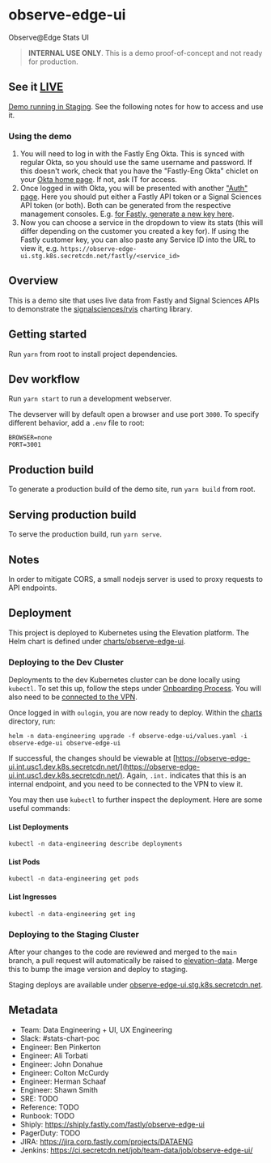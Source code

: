 # observe-edge-ui

Observe@Edge Stats UI

> **INTERNAL USE ONLY**. This is a demo proof-of-concept and not ready for production.

## See it [LIVE](https://observe-edge-ui.stg.k8s.secretcdn.net/)

[Demo running in Staging](https://observe-edge-ui.stg.k8s.secretcdn.net/). See the following notes for how to access and use it.

### Using the demo

 1. You will need to log in with the Fastly Eng Okta. This is synced with regular Okta, so you should use the same username and password. If this doesn't work, check that you have the "Fastly-Eng Okta" chiclet on your [Okta home page](https://fastly.okta.com/). If not, ask IT for access.
 2. Once logged in with Okta, you will be presented with another ["Auth" page](https://observe-edge-ui.stg.k8s.secretcdn.net/auth). Here you should put either a Fastly API token or a Signal Sciences API token (or both). Both can be generated from the respective management consoles. E.g. [for Fastly, generate a new key here](https://manage.fastly.com/account/personal/tokens).
 3. Now you can choose a service in the dropdown to view its stats (this will differ depending on the customer you created a key for). If using the Fastly customer key, you can also paste any Service ID into the URL to view it, e.g. `https://observe-edge-ui.stg.k8s.secretcdn.net/fastly/<service_id>`

## Overview

This is a demo site that uses live data from Fastly and Signal Sciences APIs to demonstrate
the [signalsciences/rvis](https://github.com/signalsciences/rvis) charting library.

## Getting started

Run `yarn` from root to install project dependencies.

## Dev workflow

Run `yarn start` to run a development webserver.

The devserver will by default open a browser and use port `3000`. To specify different behavior, add a `.env` file to
root:

```
BROWSER=none
PORT=3001
```

## Production build

To generate a production build of the demo site, run `yarn build` from root.

## Serving production build

To serve the production build, run `yarn serve`.

## Notes

In order to mitigate CORS, a small nodejs server is used to proxy requests to API endpoints.

## Deployment

This project is deployed to Kubernetes using the Elevation platform. The Helm chart is defined
under [charts/observe-edge-ui](charts/observe-edge-ui).

### Deploying to the Dev Cluster

Deployments to the dev Kubernetes cluster can be done locally using `kubectl`. To set this up, follow the steps
under [Onboarding Process](https://docs.elevation.secretcdn.net/onboarding/kubernetes/). You will also need to
be [connected to the VPN](https://docs.elevation.secretcdn.net/onboarding/vpn/).

Once logged in with `oulogin`, you are now ready to deploy. Within the [charts](charts) directory, run:

```shell
helm -n data-engineering upgrade -f observe-edge-ui/values.yaml -i observe-edge-ui observe-edge-ui
```

If successful, the changes should be viewable
at [https://observe-edge-ui.int.usc1.dev.k8s.secretcdn.net/](https://observe-edge-ui.int.usc1.dev.k8s.secretcdn.net/).
Again, `.int.` indicates that this is an internal endpoint, and you need to be connected to the VPN to view it.

You may then use `kubectl` to further inspect the deployment. Here are some useful commands:

#### List Deployments

```shell
kubectl -n data-engineering describe deployments
```

#### List Pods

```shell
kubectl -n data-engineering get pods
```

#### List Ingresses

```shell
kubectl -n data-engineering get ing
```

### Deploying to the Staging Cluster

After your changes to the code are reviewed and merged to the `main` branch, a pull request will automatically be raised
to [elevation-data](https://github.com/fastly/elevation-data). Merge this to bump the image version and deploy to
staging.

Staging deploys are available
under [observe-edge-ui.stg.k8s.secretcdn.net](https://observe-edge-ui.stg.k8s.secretcdn.net/).

## Metadata

- Team: Data Engineering + UI, UX Engineering
- Slack: #stats-chart-poc
- Engineer: Ben Pinkerton
- Engineer: Ali Torbati
- Engineer: John Donahue
- Engineer: Colton McCurdy
- Engineer: Herman Schaaf
- Engineer: Shawn Smith
- SRE: TODO
- Reference: TODO
- Runbook: TODO
- Shiply: https://shiply.fastly.com/fastly/observe-edge-ui
- PagerDuty: TODO
- JIRA: https://jira.corp.fastly.com/projects/DATAENG
- Jenkins: https://ci.secretcdn.net/job/team-data/job/observe-edge-ui/
